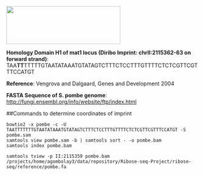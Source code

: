<img src="https://github.com/agombolay/Ribose-seq-Project/blob/master/ribose-seq/results/pombe.png?raw=true" width="300px" height="100px" />

**Homology Domain H1 of mat1 locus (Diribo Imprint: chrII:2115362-63 on forward strand)**:
TAA**TT**TTTTTGTAATATAAATGTATAGTCTTTCTCCTTTGTTTTCTCTCGTTCGTTTCCATGT

**Reference**:
Vengrova and Dalgaard, Genes and Development 2004

**FASTA Sequence of S. pombe genome**:  
http://fungi.ensembl.org/info/website/ftp/index.html

##Commands to determine coordinates of imprint
```
bowtie2 -x pombe -c -U TAATTTTTTTGTAATATAAATGTATAGTCTTTCTCCTTTGTTTTCTCTCGTTCGTTTCCATGT -S pombe.sam
samtools view pombe.sam -b | samtools sort - -o pombe.bam
samtools index pombe.bam
```
```
samtools tview -p II:2115359 pombe.bam /projects/home/agombolay3/data/repository/Ribose-seq-Project/ribose-seq/reference/pombe.fa
```
